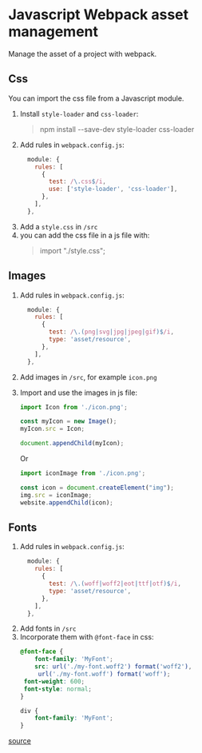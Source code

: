 # Javascript Webpack asset management

Manage the asset of a project with webpack.

## Css

You can import the css file from a Javascript module.

1. Install `style-loader` and `css-loader`:
    > npm install --save-dev style-loader css-loader
2. Add rules in `webpack.config.js`:
    ```javascript
      module: {
        rules: [
          {
            test: /\.css$/i,
            use: ['style-loader', 'css-loader'],
          },
        ],
      },
    ```
3. Add a `style.css` in `/src`
4. you can add the css file in a js file with:
    > import "./style.css";

## Images

1. Add rules in `webpack.config.js`:
    ```javascript
      module: {
        rules: [
          {
            test: /\.(png|svg|jpg|jpeg|gif)$/i,
            type: 'asset/resource',
          },
        ],
      },
    
    ```
2. Add images in `/src`, for example `icon.png`
3. Import and use the images in js file:
    ```javascript
    import Icon from './icon.png';
    
    const myIcon = new Image();
    myIcon.src = Icon;
    
    document.appendChild(myIcon);
    ```
    
    Or
    
    ```javascript
    import iconImage from './icon.png';
    
    const icon = document.createElement("img");
    img.src = iconImage;
    website.appendChild(icon);
    ```

## Fonts

1. Add rules in `webpack.config.js`:
    ```javascript
      module: {
        rules: [
          {
            test: /\.(woff|woff2|eot|ttf|otf)$/i,
            type: 'asset/resource',
          },
        ],
      },
    ```
2. Add fonts in `/src`
3. Incorporate them with `@font-face` in css:
    ```css
    @font-face {
        font-family: 'MyFont';
        src: url('./my-font.woff2') format('woff2'),
         url('./my-font.woff') format('woff');
     font-weight: 600;
     font-style: normal;
    }
    
    div {
        font-family: 'MyFont';
    }
    ```
[source](https://webpack.js.org/guides/asset-management/)
